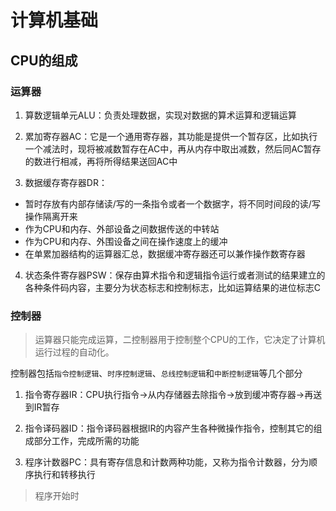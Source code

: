# 计算机基础

## CPU的组成

### 运算器
1. 算数逻辑单元ALU：负责处理数据，实现对数据的算术运算和逻辑运算

2. 累加寄存器AC：它是一个通用寄存器，其功能是提供一个暂存区，比如执行一个减法时，现将被减数暂存在AC中，再从内存中取出减数，然后同AC暂存的数进行相减，再将所得结果送回AC中

3. 数据缓存寄存器DR：
- 暂时存放有内部存储读/写的一条指令或者一个数据字，将不同时间段的读/写操作隔离开来
- 作为CPU和内存、外部设备之间数据传送的中转站
- 作为CPU和内存、外围设备之间在操作速度上的缓冲
- 在单累加器结构的运算器汇总，数据缓冲寄存器还可以兼作操作数寄存器

4. 状态条件寄存器PSW：保存由算术指令和逻辑指令运行或者测试的结果建立的各种条件码内容，主要分为状态标志和控制标志，比如运算结果的进位标志C

### 控制器
> 运算器只能完成运算，二控制器用于控制整个CPU的工作，它决定了计算机运行过程的自动化。

控制器包括`指令控制逻辑`、`时序控制逻辑`、`总线控制逻辑`和`中断控制逻辑`等几个部分

1. 指令寄存器IR：CPU执行指令->从内存储器去除指令->放到缓冲寄存器->再送到IR暂存

2. 指令译码器ID：指令译码器根据IR的内容产生各种微操作指令，控制其它的组成部分工作，完成所需的功能

3. 程序计数器PC：具有寄存信息和计数两种功能，又称为指令计数器，分为顺序执行和转移执行
> 程序开始时